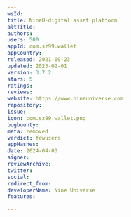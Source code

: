 ```yaml
---
wsId: 
title: NineU-digital asset platform
altTitle: 
authors: 
users: 500
appId: com.sz99.wallet
appCountry: 
released: 2021-09-23
updated: 2023-02-01
version: 3.7.2
stars: 5
ratings: 
reviews: 
website: https://www.nineuniverse.com
repository: 
issue: 
icon: com.sz99.wallet.png
bugbounty: 
meta: removed
verdict: fewusers
appHashes: 
date: 2024-04-03
signer: 
reviewArchive: 
twitter: 
social: 
redirect_from: 
developerName: Nine Universe
features: 

---
```



